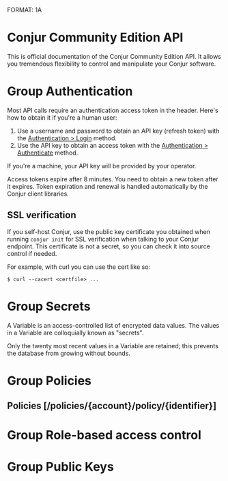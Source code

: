 FORMAT: 1A

# Conjur Community Edition API

This is official documentation of the Conjur Community Edition API. It
allows you tremendous flexibility to control and manipulate your
Conjur software.

# Group Authentication

Most API calls require an authentication access token in the header. Here's how to obtain it if you're a human user:

1. Use a username and password to obtain an API key (refresh token) with the [Authentication > Login](#authentication-login-get) method.
2. Use the API key to obtain an access token with the [Authentication > Authenticate](#authentication-authenticate-post) method.

If you're a machine, your API key will be provided by your operator.

Access tokens expire after 8 minutes. You need to obtain a new token after it expires. 
Token expiration and renewal is handled automatically by the
Conjur client libraries.

## SSL verification

If you self-host Conjur, use the public key certificate you obtained when running `conjur init` for SSL verification when talking to your Conjur endpoint.
This certificate is not a secret, so you can check it into source control if needed.

For example, with curl you can use the cert like so:

```
$ curl --cacert <certfile> ...
```

<!-- include(login.md) -->

<!-- include(authenticate.md) -->

<!-- include(update_password.md) -->

<!-- include(rotate_api_key.md) -->

# Group Secrets

A Variable is an access-controlled list of encrypted data values. The values in a Variable are colloquially known as "secrets".

Only the twenty most recent values in a Variable are retained; this prevents the database from growing without bounds.

<!-- include(secrets.md) -->

# Group Policies

## Policies [/policies/{account}/policy/{identifier}]

<!-- include(replace_policy.md) -->

<!-- include(append_policy.md) -->

<!-- include(update_policy.md) -->

# Group Role-based access control

<!-- include(show_role.md) -->

<!-- include(list_resources.md) -->

<!-- include(show_resource.md) -->

# Group Public Keys

<!-- include(show_public_keys.md) -->
